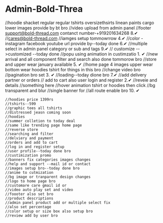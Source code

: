 # Admin-Bold-Threa

//hoodie shacket regular regular tshirts oversizethsirts linean paints cargo lower images provide by bt bro
//video upload from admin panel
//footer support@bold-thread.com contanct number-+919201634268 8.✔
//cares@bold-thread.com
//iamges setup tommowrrow 4.✔
//color -instagram facebook youtube url provide by--today done 6.✔
//multiple select in admin panel category or sub and tags 9.✔
// customize -->customized --today done //popu using animation in custimzatio 1. ✔
//new arrival and all component filter and search also done tommorow bro
//store and upper wear january available 5. ✔
//home page 4 images upper wear bottom wear hoodies tshirt for things in this bro
//change video bro
//pagination bro set 3. ✔
//loading--today dione bro 7.✔
//add delivery partner or orders
// add to cart also user login and register 2.✔
//reveie and details
//something here
//hover animation tshirt or hoodies then click
//bg transparent and blur
//single banner for
//all route enable bro 10. ✔

    //hoodies price 1399rs
    //tshirts--599
    //graphic tees all tshirts
    //distressed jeasn coming soon
    //hoodies
    //summer colletion to today deal
    //same like trending page home page
    //reverse store
    //searching and filter
    //delviery and payment
    //orders and add to cart
    //log in and register setup
    //user profile--today done bro
    //custimization promo
    //banners fix categories images changes
    //help and support --mail id or contact
    //images setup bro--today done bro
    //anime to cutmization
    //bg image or tranparent design changes
    //logo to home page bro
    //customare care gmail id or
    //video auto play set and video
    //foooter also set bro
    //product descriptions
    //admin panel product add or multiple select fix
    //also set percentage
    //color setup or size box also setup bro
    //review add by user bro
